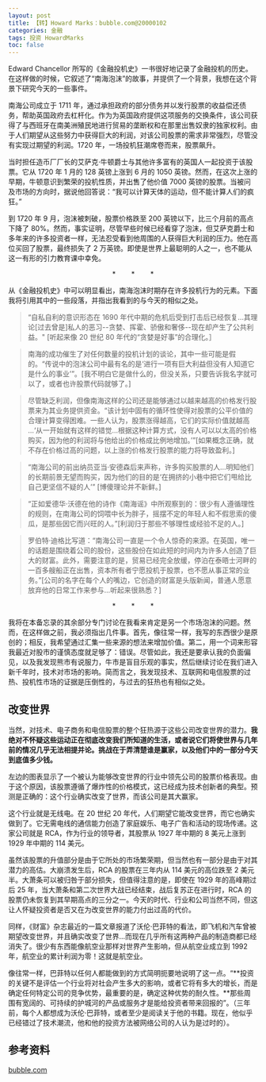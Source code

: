 ```yaml
---
layout: post
title: 【转】Howard Marks：bubble.com@20000102
categories: 金融
tags: 投资 HowardMarks
toc: false
---
```


Edward Chancellor 所写的《金融投机史》一书很好地记录了金融投机的历史。在这样做的时候，它叙述了“南海泡沫”的故事，并提供了一个背景，我想在这个背景下研究今天的一些事件。

南海公司成立于 1711 年，通过承担政府的部分债务并以发行股票的收益偿还债务，帮助英国政府去杠杆化。作为为英国政府提供这项服务的交换条件，该公司获得了与西班牙在南美洲殖民地进行贸易的垄断权和在那里出售奴隶的独家权利。由于人们期望从这些努力中获得巨大的利润，对该公司股票的需求非常强烈，尽管没有实现过期望的利润。1720 年，一场投机狂潮席卷而来，股票飙升。

当时担任造币厂厂长的艾萨克·牛顿爵士与其他许多富有的英国人一起投资于该股票。它从 1720 年 1 月的 128 英镑上涨到 6 月的 1050 英镑。然而，在这次上涨的早期，牛顿意识到繁荣的投机性质，并出售了他价值 7000 英镑的股票。当被问及市场的方向时，据说他回答说：“我可以计算天体的运动，但不能计算人们的疯狂。”

到 1720 年 9 月，泡沫被刺破，股票价格跌至 200 英镑以下，比三个月前的高点下降了 80%。然而，事实证明，尽管早些时候已经看穿了泡沫，但艾萨克爵士和多年来的许多投资者一样，无法忍受看到他周围的人获得巨大利润的压力。他在高位买回了股票，最终损失了 2 万英镑。即使是世界上最聪明的人之一，也不能从这一有形的引力教育课中幸免。

<center>*&nbsp;&nbsp;&nbsp;&nbsp;&nbsp;&nbsp;&nbsp;&nbsp;*&nbsp;&nbsp;&nbsp;&nbsp;&nbsp;&nbsp;&nbsp;&nbsp;*</center>

从《金融投机史》中可以明显看出，南海泡沫时期存在许多投机行为的元素。下面我将引用其中的一些段落，并指出我看到的与今天的相似之处。

> “自私自利的意识形态在 1690 年代中期的危机后受到打击后已经恢复...其理论[过去曾是]私人的恶习--贪婪、挥霍、骄傲和奢侈--现在却产生了公共利益。" [听起来像 20 世纪 80 年代的“贪婪是好事”的合理化。］

> 南海的成功催生了对任何数量的投机计划的谈论，其中一些可能是假的。“传说中的泡沫公司中最有名的是‘进行一项有巨大利益但没有人知道它是什么的事业’”。[我不明白它是做什么的，但没关系，只要告诉我名字就可以了，或者也许股票代码就够了。]

> 尽管缺乏利润，但像南海这样的公司还是能够通过以越来越高的价格发行股票来为其业务提供资金。“该计划中固有的循环性使得对股票的公平价值的合理计算变得困难。一些人认为，股票涨得越高，它们的实际价值就越高 ...‘从一开始就有这样的错觉...根据这种计算方式，没有人可以以太高的价格购买，因为他的利润将与他给出的价格成比例地增加。’”[如果概念正确，就不存在价格过高的问题，以上涨的价格发行股票的能力将导致盈利。]

> “南海公司的前出纳员亚当·安德森后来声称，许多购买股票的人...明知他们的长期前景无望而购买，因为他们的目的是‘在拥挤的小巷中把它们甩给比自己更坚信不疑的人’” [博傻理论并不新鲜。]

> “正如爱德华·沃德在他的诗作《南海谣》中所观察到的：很少有人遵循理性的规则，在南海公司的饲喂中长为胖子，摇摆不定的年轻人和不假思索的傻瓜，是那些因它而兴旺的人。”[利润归于那些不够理性或经验不足的人。]

> 罗伯特·迪格比写道：“南海公司一直是一个令人惊奇的来源。在英国，唯一的话题是围绕着公司的股份，这些股份在如此短的时间内为许多人创造了巨大的财富。此外，需要注意的是，贸易已经完全放缓，停泊在泰晤士河畔的一百多艘船正在出售，资本所有者宁愿投机于股票，也不愿从事正常的业务。”[公司的名字在每个人的嘴边，它创造的财富是头版新闻，普通人愿意放弃他的日常工作来参与...听起来很熟悉？]

<center>*&nbsp;&nbsp;&nbsp;&nbsp;&nbsp;&nbsp;&nbsp;&nbsp;*&nbsp;&nbsp;&nbsp;&nbsp;&nbsp;&nbsp;&nbsp;&nbsp;*</center>

我将在本备忘录的其余部分专门讨论在我看来肯定是另一个市场泡沫的问题。然而，在这样做之前，我必须指出几件事。首先，像往常一样，我写的东西很少是原创的；相反，我希望通过汇集一些来源的想法来增加价值。第二，用一个词来形容我最近对股市的谨慎态度就足够了：错误。尽管如此，我还是要承认我的负面偏见，以及我发现熊市有说服力，牛市是盲目乐观的事实，然后继续讨论在我们进入新千年时，技术对市场的影响。简而言之，我发现技术、互联网和电信股票的过热、投机性市场的证据是压倒性的，与过去的狂热也有相似之处。

## 改变世界

当然，对技术、电子商务和电信股票的整个狂热源于这些公司改变世界的潜力。**我绝对不怀疑这些运动正在彻底改变我们所知道的生活，或者说它们将使世界与几年前的情况几乎无法相提并论。挑战在于弄清楚谁是赢家，以及他们中的一部分今天到底值多少钱。**

左边的图表显示了一个被认为能够改变世界的行业中领先公司的股票价格表现。由于这个原因，该股票遵循了爆炸性的价格模式，这已经成为技术创新者的典型。预测是正确的：这个行业确实改变了世界，而该公司是其大赢家。

这个行业就是无线电。在 20 世纪 20 年代，人们期望它能改变世界，而它也确实做到了。它无需电线的通信能力创造了家庭娱乐、电子广告和活动的现场传递。这家公司就是 RCA，作为行业的领导者，其股票从 1927 年中期的 8 美元上涨到 1929 年中期的 114 美元。

虽然该股票的升值部分是由于它所处的市场繁荣期，但当然也有一部分是由于对其潜力的高估。大崩溃发生后，RCA 的股票在三年内从 114 美元的高位跌至 2 美元半。大萧条可以被归咎于部分损失，但值得注意的是，即使在 1929 年的高峰期过后 25 年，当大萧条和第二次世界大战已经结束，战后复苏正在进行时，RCA 的股票仍未恢复到其早期高点的三分之一。今天的时代、行业和公司当然不同，但这让人怀疑投资者是否又在为改变世界的能力付出过高的代价。

同样，《财富》杂志最近的一篇文章报道了沃伦·巴菲特的看法，即飞机和汽车曾被期望改变世界，并且确实改变了世界...而现在几乎所有这两种产品的制造商都已经消失了。很少有东西能像航空业那样对世界产生影响，但从航空业成立到 1992 年，航空业的累计利润为零！这就是航空业。

像往常一样，巴菲特以任何人都能做到的方式简明扼要地说明了这一点。“**投资的关键不是评估一个行业将对社会产生多大的影响，或者它将有多大的增长，而是确定任何特定公司的竞争优势，最重要的是，确定这种优势的耐久性。**那些周围有宽阔的、可持续的护城河的产品或服务才是能给投资者带来回报的”。（三年前，每个人都想成为沃伦·巴菲特，或者至少是阅读关于他的书籍。现在，他似乎已经错过了技术潮流，他和他的投资方法被网络公司的人认为是过时的）。




## 参考资料

[bubble.com](https://www.oaktreecapital.com/docs/default-source/memos/2000-01-02-bubble.pdf)